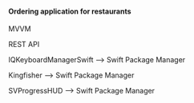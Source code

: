 <h4> Ordering application for restaurants </h4>

<p> MVVM </p>
<p> REST API </p>
<p> IQKeyboardManagerSwift  --> Swift Package Manager </p>
<p> Kingfisher  --> Swift Package Manager </p>
<p> SVProgressHUD --> Swift Package Manager </p>

